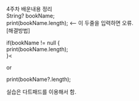 4주차 배운내용 정리<br>
String? bookName;<br>
print(bookName.length); <-- 이 두줄을 입력하면 오류.<br>
[해결방법]

if(bookName != null {<br>
  print(bookName.length);<br>
  }<

  or

  print(bookName?.length);

  실습은 다트패드를 이용해서 함.
